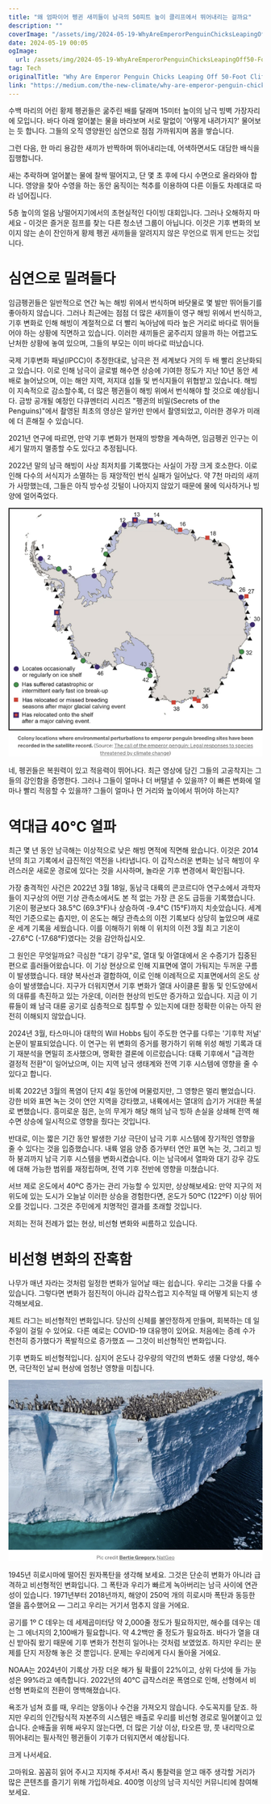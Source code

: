 ```yaml
---
title: "왜 엄파이어 펭귄 새끼들이 남극의 50피트 높이 클리프에서 뛰어내리는 걸까요"
description: ""
coverImage: "/assets/img/2024-05-19-WhyAreEmperorPenguinChicksLeapingOff50-FootCliffsinAntarctica_0.png"
date: 2024-05-19 00:05
ogImage: 
  url: /assets/img/2024-05-19-WhyAreEmperorPenguinChicksLeapingOff50-FootCliffsinAntarctica_0.png
tag: Tech
originalTitle: "Why Are Emperor Penguin Chicks Leaping Off 50-Foot Cliffs in Antarctica?"
link: "https://medium.com/the-new-climate/why-are-emperor-penguin-chicks-leaping-off-50-foot-cliffs-in-antarctica-969a0a68e51a"
---
```



수백 마리의 어린 황제 펭귄들은 굶주린 배를 달래며 15미터 높이의 남극 빙벽 가장자리에 모입니다. 바다 아래 얼어붙는 물을 바라보며 서로 말없이 '어떻게 내려가지?' 물어보는 듯 합니다. 그들의 오직 영양원인 심연으로 점점 가까워지며 몸을 쌓습니다.

그런 다음, 한 마리 용감한 새끼가 반짝하며 뛰어내리는데, 어색하면서도 대담한 배식을 집행합니다.

새는 추락하며 얼어붙는 물에 찰싹 떨어지고, 단 몇 초 후에 다시 수면으로 올라와야 합니다. 영양을 찾아 수영을 하는 동안 움직이는 척추를 이용하여 다른 이들도 차례대로 따라 넘어집니다.

5층 높이의 얼음 낭떨어지기에서의 초현실적인 다이빙 대회입니다. 그러나 오해하지 마세요 - 이것은 즐거운 점프를 찾는 다른 청소년 그룹이 아닙니다. 이것은 기후 변화의 보이지 않는 손이 잔인하게 황제 펭귄 새끼들을 알려지지 않은 무언으로 뛰게 만드는 것입니다.

<div class="content-ad"></div>

# 심연으로 밀려들다

임금펭귄들은 일반적으로 연간 녹는 해빙 위에서 번식하며 바닷물로 몇 발만 뛰어들기를 좋아하지 않습니다. 그러나 최근에는 점점 더 많은 새끼들이 영구 해빙 위에서 번식하고, 기후 변화로 인해 해빙이 계절적으로 더 빨리 녹아남에 따라 높은 거리로 바다로 뛰어들어야 하는 상황에 직면하고 있습니다. 이러한 새끼들은 굶주리지 않을까 하는 어렵고도 난처한 상황에 놓여 있으며, 그들의 부모는 이미 바다로 떠났습니다.

국제 기후변화 패널(IPCC)이 추정한대로, 남극은 전 세계보다 거의 두 배 빨리 온난화되고 있습니다. 이로 인해 남극이 글로벌 해수면 상승에 기여한 정도가 지난 10년 동안 세 배로 늘어났으며, 이는 해안 지역, 저지대 섬들 및 번식지들이 위협받고 있습니다. 해빙이 지속적으로 감소할수록, 더 많은 펭귄들이 해빙 위에서 번식해야 할 것으로 예상됩니다. 금방 공개될 예정인 다큐멘터리 시리즈 "펭귄의 비밀(Secrets of the Penguins)"에서 촬영된 최초의 영상은 알카만 만에서 촬영되었고, 이러한 경우가 미래에 더 흔해질 수 있습니다.

2021년 연구에 따르면, 만약 기후 변화가 현재의 방향을 계속하면, 임금펭귄 인구는 이 세기 말까지 멸종할 수도 있다고 추정됩니다.

<div class="content-ad"></div>

2022년 말의 남극 해빙이 사상 최저치를 기록했다는 사실이 가장 크게 호소한다. 이로 인해 다수의 서식지가 소멸하는 등 재앙적인 번식 실패가 일어났다. 약 7천 마리의 새끼가 사망했는데, 그들은 아직 방수성 깃털이 나아지지 않았기 때문에 물에 익사하거나 빙양에 얼어죽었다.

![사진](/assets/img/2024-05-19-WhyAreEmperorPenguinChicksLeapingOff50-FootCliffsinAntarctica_0.png)

네, 펭귄들은 복원력이 있고 적응력이 뛰어나다. 최근 영상에 담긴 그들의 고공착지는 그들의 강인함을 증명한다. 그러나 그들이 얼마나 더 버텰낼 수 있을까? 이 빠른 변화에 얼마나 빨리 적응할 수 있을까? 그들이 얼마나 먼 거리와 높이에서 뛰어야 하는지?

# 역대급 40°C 열파

<div class="content-ad"></div>

최근 몇 년 동안 남극해는 이상적으로 낮은 해빙 면적에 직면해 왔습니다. 이것은 2014년의 최고 기록에서 급진적인 역전을 나타냅니다. 이 갑작스러운 변화는 남극 해빙이 우려스러운 새로운 경로에 있다는 것을 시사하며, 놀라운 기후 변경에서 확인됩니다.

가장 충격적인 사건은 2022년 3월 18일, 동남극 대륙의 콘코르디아 연구소에서 과학자들이 지구상의 어떤 기상 관측소에서도 본 적 없는 가장 큰 온도 급등을 기록했습니다. 기온이 평균보다 38.5°C (69.3°F)나 상승하여 -9.4°C (15°F)까지 치솟았습니다. 세계적인 기준으로는 춥지만, 이 온도는 해당 관측소의 이전 기록보다 상당히 높았으며 새로운 세계 기록을 세웠습니다. 이를 이해하기 위해 이 위치의 이전 3월 최고 기온이 -27.6°C (-17.68°F)였다는 것을 감안하십시오.

그 원인은 무엇일까요? 극심한 "대기 강우"로, 열대 및 아열대에서 온 수증기가 집중된 편으로 흘러들어왔습니다. 이 기상 현상으로 인해 지표면에 열이 가둬지는 두꺼운 구름이 발생했습니다. 태양 복사선과 결합하여, 이로 인해 이례적으로 지표면에서의 온도 상승이 발생했습니다. 지구가 더워지면서 기후 변화가 열대 사이클론 활동 및 인도양에서의 대류를 촉진하고 있는 가운데, 이러한 현상의 빈도만 증가하고 있습니다. 지금 이 기류들이 왜 남극 대륜 공기로 심층적으로 침투할 수 있는지에 대한 정확한 이유는 아직 완전히 이해되지 않았습니다.

<div class="content-ad"></div>

2024년 3월, 타스마니아 대학의 Will Hobbs 팀이 주도한 연구를 다루는 '기후학 저널' 논문이 발표되었습니다. 이 연구는 위 변화의 증거를 평가하기 위해 위성 해빙 기록과 대기 재분석을 면밀히 조사했으며, 명확한 결론에 이르렀습니다: 대륙 기후에서 "급격한 결정적 전환"이 일어났으며, 이는 지역 남극 생태계와 전역 기후 시스템에 영향을 줄 수 있다고 합니다.

비록 2022년 3월의 폭염이 단지 4일 동안에 머물렀지만, 그 영향은 멀리 뻗었습니다. 강한 비와 표면 녹는 것이 연안 지역을 강타했고, 내륙에서는 열대의 습기가 거대한 폭설로 변했습니다. 흥미로운 점은, 눈의 무게가 해당 해의 남극 빙하 손실을 상쇄해 전역 해수면 상승에 일시적으로 영향을 줬다는 것입니다.

반대로, 이는 짧은 기간 동안 발생한 기상 극단이 남극 기후 시스템에 장기적인 영향을 줄 수 있다는 것을 입증했습니다. 내륙 얼음 양증 증가부터 연안 표면 녹는 것, 그리고 빙하 붕괴까지 남극 기후 시스템을 변화시켰습니다. 이는 남극에서 열파와 대기 강우 강도에 대해 가능한 범위를 재정립하며, 전역 기후 전반에 영향을 미쳤습니다.

<div class="content-ad"></div>

서브 제로 온도에서 40ºC 증가는 관리 가능할 수 있지만, 상상해보세요: 만약 지구의 저위도에 있는 도시가 오늘날 이러한 상승을 경험한다면, 온도가 50ºC (122ºF) 이상 뛰어 오를 것입니다. 그것은 주민에게 치명적인 결과를 초래할 것입니다.

저희는 전혀 전례가 없는 현상, 비선형 변화와 씨름하고 있습니다.

# 비선형 변화의 잔혹함

나무가 매년 자라는 것처럼 일정한 변화가 일어날 때는 쉽습니다. 우리는 그것을 다룰 수 있습니다. 그렇다면 변화가 점진적이 아니라 갑작스럽고 지수적일 때 어떻게 되는지 생각해보세요.

<div class="content-ad"></div>

제트 라그는 비선형적인 변화입니다. 당신의 신체를 불안정하게 만들며, 회복하는 데 일주일이 걸릴 수 있어요. 다른 예로는 COVID-19 대유행이 있어요. 처음에는 증례 수가 천천히 증가했다가 폭발적으로 증가했죠 — 그것이 비선형적인 변화입니다.

기후 변화도 비선형적입니다. 심지어 온도나 강우량의 약간의 변화도 생물 다양성, 해수면, 극단적인 날씨 현상에 엄청난 영향을 미칩니다.

![이미지](/assets/img/2024-05-19-WhyAreEmperorPenguinChicksLeapingOff50-FootCliffsinAntarctica_3.png)

1945년 히로시마에 떨어진 원자폭탄을 생각해 보세요. 그것은 단순히 변화가 아니라 급격하고 비선형적인 변화입니다. 그 폭탄과 우리가 빠르게 녹아버리는 남극 사이에 연관성이 있습니다. 1971년부터 2018년까지, 해양이 250억 개의 히로시마 폭탄과 동등한 열을 흡수했어요 — 그리고 우리는 거기서 멈추지 않을 거에요.

<div class="content-ad"></div>

공기를 1º C 데우는 데 세제곱미터당 약 2,000줄 정도가 필요하지만, 해수를 데우는 데는 그 에너지의 2,100배가 필요합니다. 약 4.2백만 줄 정도가 필요하죠. 바다가 열을 대신 받아줘 왔기 때문에 기후 변화가 천천히 일어나는 것처럼 보였었죠. 하지만 우리는 문제를 단지 저장해 놓은 것 뿐입니다. 문제는 우리에게 다시 돌아올 거에요.

NOAA는 2024년이 기록상 가장 더운 해가 될 확률이 22%이고, 상위 다섯에 들 가능성은 99%라고 예측합니다. 2022년의 40°C 급작스러운 폭염으로 인해, 선형에서 비선형 변화로의 전환이 명백해졌습니다.

욕조가 넘쳐 흐를 때, 우리는 양동이나 수건을 가져오지 않습니다. 수도꼭지를 닫죠. 하지만 우리의 인간탐식적 자본주의 시스템은 배출로 우리를 비선형 경로로 밀어붙이고 있습니다. 순배출을 위해 싸우지 않는다면, 더 많은 기상 이상, 타오른 땅, 풋 내리막으로 뛰어내리는 필사적인 펭귄들이 기후가 더워지면서 예상됩니다.

크게 나서세요.

<div class="content-ad"></div>

고마워요. 꼼꼼히 읽어 주시고 지지해 주셔서!
즉시 통찰력을 얻고 매주 생각할 거리가 많은 콘텐츠를 즐기기 위해 가입하세요. 400명 이상의 남극 지식인 커뮤니티에 참여해 보세요.